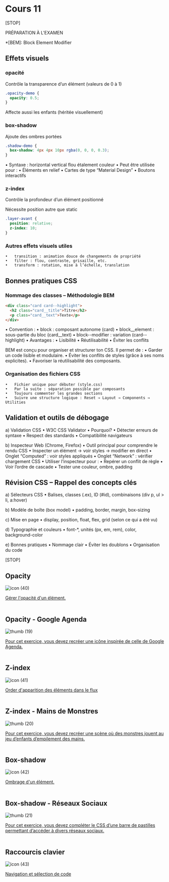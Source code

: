 # Cours 11

[STOP]

PRÉPARATION À L'EXAMEN

<!-- CSS avancé et bonnes pratiques
Effets visuels
Méthodologie BEM
Outils de débogage
Révision CSS 


	•	Organisation des fichiers/règles (sections, commentaires, ordre logique, shorthands vs longhands).
	•	Nommage sobre (inspiration BEM très légère : bloc__élément–état, sans méthodo avancée).
	•	Réduction de la spécificité, éviter !important.
	•	États visuels non animés (ex. styles de hover/active uniquement via couleurs/bordures/ombrages).
	•	Ombres & séparateurs : box-shadow basique; outline pour debug visuel (sans outils d’inspection).
	•	Révision globale : consolidation des compétences des 3 cours précédents.

[À priori, nommer des éléments peut sembler facile.](./css/nommage-et-formatage.md)

	Préparation à l'examen
-->

*[BEM]: Block Element Modifier

## Effets visuels

### opacité

Contrôle la transparence d’un élément (valeurs de 0 à 1)

```css
.opacity-demo {
  opacity: 0.5;
}
```

Affecte aussi les enfants (héritée visuellement)

### box-shadow

Ajoute des ombres portées

```css
.shadow-demo {
  box-shadow: 4px 4px 10px rgba(0, 0, 0, 0.3);
}
```

•	Syntaxe : horizontal vertical flou étalement couleur
•	Peut être utilisée pour :
	•	Éléments en relief
	•	Cartes de type “Material Design”
	•	Boutons interactifs

### z-index

Contrôle la profondeur d’un élément positionné

Nécessite position autre que static

```css
.layer-avant {
  position: relative;
  z-index: 10;
}
```

### Autres effets visuels utiles

	•	transition : animation douce de changements de propriété
	•	filter : flou, contraste, grisaille, etc.
	•	transform : rotation, mise à l’échelle, translation

## Bonnes pratiques CSS

### Nommage des classes – Méthodologie BEM

```html
<div class="card card--highlight">
  <h2 class="card__title">Titre</h2>
  <p class="card__text">Texte</p>
</div>
```

•	Convention :
	•	block : composant autonome (card)
	•	block__element : sous-partie du bloc (card__text)
	•	block--modifier : variation (card--highlight)
•	Avantages :
	•	Lisibilité
	•	Réutilisabilité
	•	Éviter les conflits


BEM est conçu pour organiser et structurer ton CSS. Il permet de :
	•	Garder un code lisible et modulaire.
	•	Éviter les conflits de styles (grâce à ses noms explicites).
	•	Favoriser la réutilisabilité des composants.

### Organisation des fichiers CSS

	•	Fichier unique pour débuter (style.css)
	•	Par la suite : séparation possible par composants
	•	Toujours commenter les grandes sections
	•	Suivre une structure logique : Reset → Layout → Components → Utilities

## Validation et outils de débogage

a) Validation CSS
	•	W3C CSS Validator
	•	Pourquoi?
		•	Détecter erreurs de syntaxe
		•	Respect des standards
		•	Compatibilité navigateurs

b) Inspecteur Web (Chrome, Firefox)
	•	Outil principal pour comprendre le rendu CSS
	•	Inspecter un élément → voir styles → modifier en direct
	•	Onglet “Computed” : voir styles appliqués
	•	Onglet “Network” : vérifier chargement CSS
	•	Utiliser l’inspecteur pour :
		•	Repérer un conflit de règle
		•	Voir l’ordre de cascade
		•	Tester une couleur, ombre, padding

## Révision CSS – Rappel des concepts clés

a) Sélecteurs CSS
	•	Balises, classes (.ex), ID (#id), combinaisons (div p, ul > li, a:hover)

b) Modèle de boîte (box model)
	•	padding, border, margin, box-sizing

c) Mise en page
	•	display, position, float, flex, grid (selon ce qui a été vu)

d) Typographie et couleurs
	•	font-*, unités (px, em, rem), color, background-color

e) Bonnes pratiques
	•	Nommage clair
	•	Éviter les doublons
	•	Organisation du code

[STOP]

## Opacity

![icon (40)](https://github.com/user-attachments/assets/2e835b53-6749-47a5-a53d-1f8764217acf)


[Gérer l'opacité d'un élément.](./css/opacity.md)
<br>
<br>


## Opacity - Google Agenda

![thumb (19)](https://github.com/user-attachments/assets/596b7b57-a84e-4664-b9cb-cdebbd976308)

[Pour cet exercice, vous devez recréer une icône inspirée de celle de Google Agenda.](./exercices/google-agenda.md)
<br>
<br>


## Z-index

![icon (41)](https://github.com/user-attachments/assets/3819807f-87a4-49a0-899b-0dd8e707c01e)

[Order d'apparition des éléments dans le flux](./css/z-index.md)
<br>
<br>


## Z-index - Mains de Monstres


![thumb (20)](https://github.com/user-attachments/assets/03ccfc8f-92b4-4eab-a3d7-67e758a07fbf)


[Pour cet exercice, vous devez recréer une scène où des monstres jouent au jeu d’enfants d’empilement des mains.](./exercices/mains-de-monstres.md)
<br>
<br>


## Box-shadow

![icon (42)](https://github.com/user-attachments/assets/f4d51588-2fbc-4856-be74-0071ab7ab0bc)


[Ombrage d'un élément.](./css/box-shadow.md)
<br>
<br>

## Box-shadow - Réseaux Sociaux

![thumb (21)](https://github.com/user-attachments/assets/8ee62c0e-7f48-4223-8e62-1e62cad413ba)

[Pour cet exercice, vous devez compléter le CSS d’une barre de pastilles permettant d’accéder à divers réseaux sociaux.](./exercices/reseaux-sociaux.md)
<br>
<br>


## Raccourcis clavier

![icon (43)](https://github.com/user-attachments/assets/c4558f45-d4c5-406e-be38-a6a5702aeb58)

[Navigation et sélection de code](./autres/raccourcis-clavier.md)
<br>
<br>



